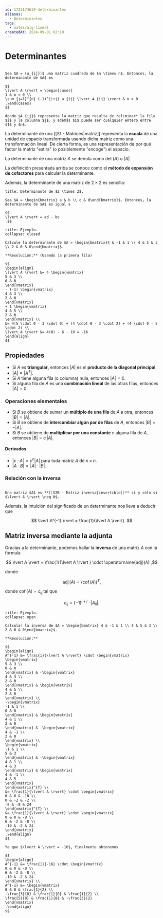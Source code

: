 ```yaml
---
id: 1725174639-determinantes
aliases:
  - Determinantes
tags:
  - mates/alg-lineal
createdAt: 2024-09-01 02:10
---
```


# Determinantes

```ad-definition

Sea $A = (a_{ij})$ una matriz cuadrada de $n \times n$. Entonces, la determinante de $A$ es

$$
\lvert A \rvert = \begin{cases}
1 & n = 0 \\
\sum_{j=1}^{n} (-1)^{i+j} a_{ij} \lvert A_{ij} \rvert & n > 0
,\end{cases}
$$

donde $A_{ij}$ representa la matriz que resulta de *eliminar* la fila $i$ y la columna $j$, y además $i$ puede ser cualquier entero entre $1$ y $n$.

```

La determinante de una [[S1 - Matrices|matriz]] representa la **escala** de una unidad de espacio transformada usando dicha matriz como una transformación lineal. De cierta forma, es una representación de por qué factor la matriz "estira" (o posiblemente "encoge") el espacio.

La determinante de una matriz $A$ se denota como $\det\!\left( A \right)$ o $\lvert A \rvert$.

La definición presentada arriba se conoce como el **método de expansión de cofactores** para calcular la determinante.

Además, la determinante de una matriz de $2 \times 2$ es sencilla:

```ad-proposition
title: Determinante de $2 \times 2$.

Sea $A = \begin{bmatrix} a & b \\ c & d\end{bmatrix}$. Entonces, la determinante de $A$ es igual a

$$
\lvert A \rvert = ad - bc
.$$

```

```ad-example
title: Ejemplo.
collapse: closed

Calcule la determinante de $A = \begin{bmatrix}4 & -1 & 1 \\ 4 & 5 & 3 \\ 2 & 0 & 0\end{bmatrix}$.

**Resolución:** (Usando la primera fila)

$$
\begin{align}
\lvert A \rvert &= 4 \begin{vmatrix}
5 & 3 \\
0 & 0
\end{vmatrix}
- (-1) \begin{vmatrix}
4 & 3 \\
2 & 0
\end{vmatrix}
+ 1 \begin{vmatrix}
4 & 5 \\
2 & 0
\end{vmatrix} \\
&= 4(5 \cdot 0 - 3 \cdot 0) + (4 \cdot 0 - 3 \cdot 2) + (4 \cdot 0 - 5 \cdot 2) \\
\lvert A \rvert &= 4(0) - 6 - 10 = -16
\end{align}
$$

```

## Propiedades

- Si $A$ es **triangular**, entonces $\lvert A \rvert$ es el **producto de la diagonal principal**.
- $\lvert A \rvert = \lvert A^{T} \rvert$.
- Si $A$ tiene alguna fila (o columna) nula, entonces $\lvert A \rvert = 0$.
- Si alguna fila de $A$ es una **combinación lineal** de las otras filas, entonces $\lvert A \rvert = 0$.

### Operaciones elementales

- Si $B$ se obtiene de sumar un **múltiplo de una fila** de $A$ a otra, entonces $\lvert B \rvert = \lvert A \rvert$.
- Si $B$ se obtiene de **intercambiar algún par de filas** de $A$, entonces $\lvert B \rvert = -\lvert A \rvert$.
- Si $B$ se obtiene de **multiplicar por una constante** $c$ alguna fila de $A$, entonces $\lvert B \rvert = c\,\lvert A \rvert$.

#### Derivados

- $\lvert c \cdot A \rvert = c^{n}\lvert A \rvert$ para toda matriz $A$ de $n \times n$.
- $\lvert A \cdot B\rvert = \lvert A \rvert \cdot \lvert B \rvert$.

### Relación con la inversa

```ad-theorem

Una matriz $A$ es **[[S2B - Matriz inversa|invertible]]** si y sólo si $\lvert A \rvert \neq 0$.

```

Además, la intuición del significado de un determinante nos lleva a deducir que

$$
\lvert A^{-1} \rvert = \frac{1}{\lvert A \rvert}
.$$

## Matriz inversa mediante la adjunta

Gracias a la determinante, podemos hallar la **inversa** de una matriz $A$ con la fórmula

$$
\lvert A \rvert = \frac{1}{\lvert A \rvert } \cdot \operatorname{adj}(A)
,$$

donde

$$
\operatorname{adj}(A) = (\operatorname{cof}(A))^{T}
,$$

donde $\operatorname{cof}(A) = c_{ij}$ tal que

$$
c_{ij} = (-1)^{i+j} \cdot \lvert A_{ij} \rvert 
.$$

```ad-example
title: Ejemplo.
collapse: open

Calcular la inversa de $A = \begin{bmatrix} 4 & -1 & 1 \\ 4 & 5 & 3 \\ 2 & 0 & 0\end{bmatrix}$.

**Resolución:**

$$
\begin{align}
A^{-1} &= \frac{1}{\lvert A \rvert} \cdot \begin{vmatrix}
\begin{vmatrix}
5 & 3 \\
0 & 0
\end{vmatrix} & -\begin{vmatrix}
4 & 3 \\
2 & 0
\end{vmatrix} & \begin{vmatrix}
4 & 5 \\
2 & 0
\end{vmatrix} \\
-\begin{vmatrix}
-1 & 1 \\
0 & 0
\end{vmatrix} & \begin{vmatrix}
4 & 1 \\
2 & 0
\end{vmatrix} & -\begin{vmatrix}
4 & -1 \\
2 & 0
\end{vmatrix} \\
\begin{vmatrix}
-1 & 1 \\
5 & 3
\end{vmatrix} & -\begin{vmatrix}
4 & 1 \\
4 & 3
\end{vmatrix} & \begin{vmatrix}
4 & -1 \\
4 & 5
\end{vmatrix}
\end{vmatrix}^{T} \\
&= \frac{1}{\lvert A \rvert} \cdot \begin{vmatrix}
0 & 6 & -10 \\
0 & -2 & -2 \\
-8 & -8 & 24
\end{vmatrix}^{T} \\
&= \frac{1}{\lvert A \rvert} \cdot \begin{vmatrix}
0 & 0 & -8 \\
6 & -2 & -8 \\
-10 & -2 & 24
\end{vmatrix}
.\end{align}
$$

Ya que $\lvert A \rvert = -16$, finalmente obtenemos

$$
\begin{align}
A^{-1} &= \frac{1}{-16} \cdot \begin{vmatrix}
0 & 0 & -8 \\
6 & -2 & -8 \\
-10 & -2 & 24
\end{vmatrix} \\
A^{-1} &= \begin{vmatrix}
0 & 0 & \frac{1}{2} \\
-\frac{3}{8} & \frac{1}{8} & \frac{1}{2} \\
\frac{5}{8} & \frac{1}{8} & -\frac{3}{2}
\end{vmatrix}
.\end{align}
$$

```
